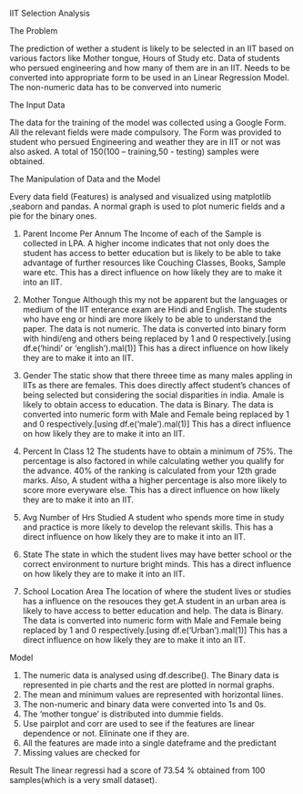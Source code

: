IIT Selection Analysis


The Problem

The prediction of wether a student is likely to be selected in an IIT based on various factors like Mother tongue, Hours of Study etc. Data of students who persued engineering and how many of them are in an IIT. Needs to be converted into appropriate form to be used in an Linear Regression Model. The non-numeric data has to be converved into numeric

The Input Data

The data for the training of the model was collected using a Google Form. All the relevant fields were made compulsory. The Form was provided to student who persued Engineering and weather they are in IIT or not was also asked.
A total of 150(100 – training,50 - testing) samples were obtained. 

The Manipulation of Data and the Model

Every data field (Features)  is analysed and visualized using matplotlib ,seaborn and pandas. A normal graph is used to plot numeric fields and a pie for the binary ones.

1. Parent Income Per Annum
The Income of each of the Sample is collected in LPA.
A higher income indicates that not only does the student has access to better education but is likely to be able to take advantage of further resources like Couching Classes, Books, Sample ware etc.
This has a direct influence on how likely they are to make it into an IIT.

2. Mother Tongue
Although this my not be apparent but the languages or medium of the IIT enterance  exam are Hindi and English. The students who have eng or hindi are more likely to be able to understand the paper.
The data is not numeric. The data is converted into binary form with hindi/eng and others being replaced by 1 and 0 respectively.[using df.e(‘hindi’ or ‘english’).mal(1)]
This has a direct influence on how likely they are to make it into an IIT.

3. Gender
The static show that there threee time as many males appling in IITs as there are females. 
This does directly affect student’s chances of being selected but considering the social disparities in india. Amale is likely to obtain access to education.
The data is Binary. The data is converted into numeric form with Male and Female being replaced by 1 and 0 respectively.[using df.e(‘male’).mal(1)]
This has a direct influence on how likely they are to make it into an IIT.

4. Percent In Class 12
The students have to obtain a minimum of 75%. The percentage is also factored in while calculating wether you qualify for the advance. 40% of the ranking  is calculated from your 12th grade marks. Also, A student witha a higher percentage is also more likely to score more everyware else. 
This has a direct influence on how likely they are to make it into an IIT.

5. Avg Number of Hrs Studied
A student who spends more time in study and practice is more likely to develop the relevant skills. 
This has a direct influence on how likely they are to make it into an IIT.

6. State
The state in which the student lives may have better  school or the correct environment  to nurture bright minds.
 This has a direct influence on how likely they are to make it into an IIT.

7. School Location Area
The location of where the student lives or studies has a influence on the resouces they get.A student in an urban area is likely to have access to better education and help. 
The data is Binary. The data is converted into numeric form with Male and Female being replaced by 1 and 0 respectively.[using df.e(‘Urban’).mal(1)]
This has a direct influence on how likely they are to make it into an IIT.
 
Model
1. The numeric data is analysed using df.describe(). The Binary data is represented in pie charts and the rest are plotted in normal graphs.
2. The mean and minimum values are represented with horizontal liines.
3. The non-numeric and binary data were converted into 1s and 0s.
4. The ‘mother tongue’  is distributed into dummie fields.
5. Use pairplot and corr are used to see if the features are linear dependence or not. Elininate one if they are.
6. All the features are made into a single dateframe and the predictant
7. Missing values are checked for 
 
Result
The linear regressi had a score of 73.54 % obtained from 100 samples(which is a very small dataset).
